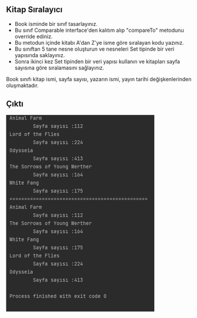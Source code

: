 ## Kitap Sıralayıcı
* Book isminde bir sınıf tasarlayınız. 
* Bu sınıf Comparable interface'den kalıtım alıp "compareTo" metodunu override ediniz. 
* Bu metodun içinde kitabı A'dan Z'ye isme göre sıralayan kodu yazınız. 
* Bu sınıftan 5 tane nesne oluşturun ve nesneleri Set tipinde bir veri yapısında saklayınız. 
* Sonra ikinci kez Set tipinden bir veri yapısı kullanın ve kitapları sayfa sayısına göre sıralamasını sağlayınız.

Book sınıfı kitap ismi, sayfa sayısı, yazarın ismi, yayın tarihi değişkenlerinden oluşmaktadır.

## Çıktı
![Kitap Sırası](image/img1.PNG)